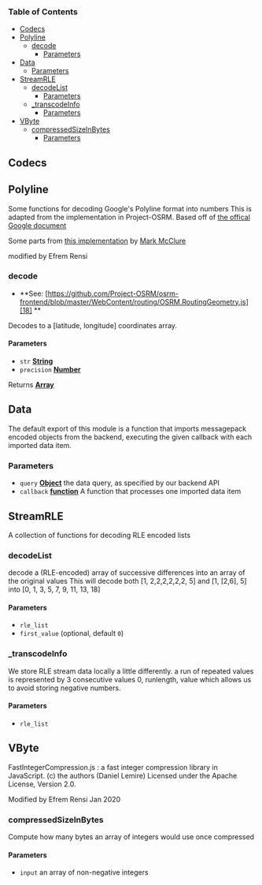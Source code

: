 <!-- Generated by documentation.js. Update this documentation by updating the source code. -->

### Table of Contents

-   [Codecs][1]
-   [Polyline][2]
    -   [decode][3]
        -   [Parameters][4]
-   [Data][5]
    -   [Parameters][6]
-   [StreamRLE][7]
    -   [decodeList][8]
        -   [Parameters][9]
    -   [\_transcodeInfo][10]
        -   [Parameters][11]
-   [VByte][12]
    -   [compressedSizeInBytes][13]
        -   [Parameters][14]

## Codecs

## Polyline

Some functions for decoding Google's Polyline format into numbers
This is adapted from the implementation in Project-OSRM.
Based off of [the offical Google document][15]

Some parts from [this implementation][16]
by [Mark McClure][17]

modified by Efrem Rensi

### decode

-   **See: [https://github.com/Project-OSRM/osrm-frontend/blob/master/WebContent/routing/OSRM.RoutingGeometry.js][18]
    **

Decodes to a [latitude, longitude] coordinates array.

#### Parameters

-   `str` **[String][19]** 
-   `precision` **[Number][20]** 

Returns **[Array][21]** 

## Data

The default export of this module is a function that imports messagepack
  encoded objects from the backend, executing the given callback with each
  imported data item.

### Parameters

-   `query` **[Object][22]** the data query, as specified by our backend API
-   `callback` **[function][23]** A function that processes one imported data item

## StreamRLE

A collection of functions for decoding RLE encoded lists

### decodeList

decode a (RLE-encoded) array of successive differences into
 an array of the original values
 This will decode both [1, 2,2,2,2,2,2, 5] and \[1, [2,6], 5] into
   [0, 1, 3, 5, 7, 9, 11, 13, 18]

#### Parameters

-   `rle_list`  
-   `first_value`   (optional, default `0`)

### \_transcodeInfo

We store RLE stream data locally a little differently.
 a run of repeated values is represented by
 3 consecutive values 0, runlength, value
 which allows us to avoid storing negative numbers.

#### Parameters

-   `rle_list`  

## VByte

FastIntegerCompression.js : a fast integer compression library in JavaScript.
(c) the authors (Daniel Lemire)
Licensed under the Apache License, Version 2.0.

 Modified by Efrem Rensi Jan 2020

### compressedSizeInBytes

Compute how many bytes an array of integers would use once compressed

#### Parameters

-   `input`  an array of non-negative integers

[1]: #codecs

[2]: #polyline

[3]: #decode

[4]: #parameters

[5]: #data

[6]: #parameters-1

[7]: #streamrle

[8]: #decodelist

[9]: #parameters-2

[10]: #_transcodeinfo

[11]: #parameters-3

[12]: #vbyte

[13]: #compressedsizeinbytes

[14]: #parameters-4

[15]: https://developers.google.com/maps/documentation/utilities/polylinealgorithm

[16]: http://facstaff.unca.edu/mcmcclur/GoogleMaps/EncodePolyline/PolylineEncoder.js

[17]: http://facstaff.unca.edu/mcmcclur/

[18]: https://github.com/Project-OSRM/osrm-frontend/blob/master/WebContent/routing/OSRM.RoutingGeometry.js

[19]: https://developer.mozilla.org/docs/Web/JavaScript/Reference/Global_Objects/String

[20]: https://developer.mozilla.org/docs/Web/JavaScript/Reference/Global_Objects/Number

[21]: https://developer.mozilla.org/docs/Web/JavaScript/Reference/Global_Objects/Array

[22]: https://developer.mozilla.org/docs/Web/JavaScript/Reference/Global_Objects/Object

[23]: https://developer.mozilla.org/docs/Web/JavaScript/Reference/Statements/function
